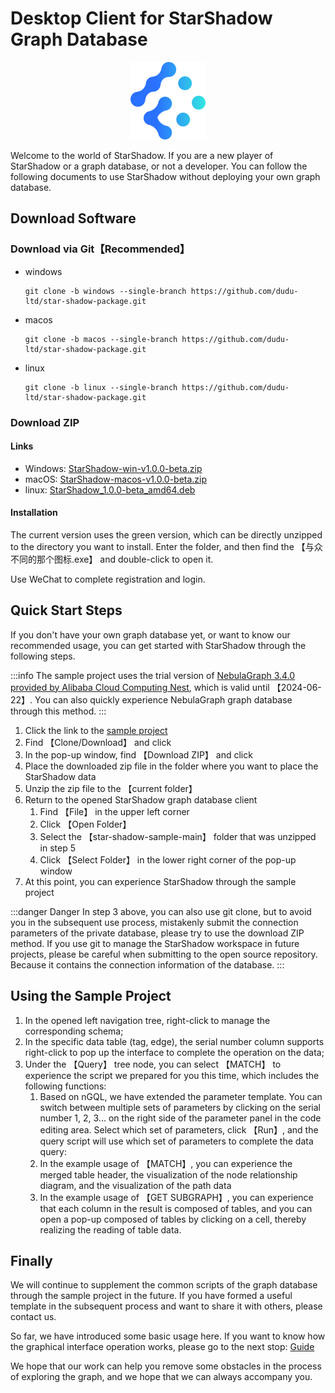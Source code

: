 # Desktop Client for StarShadow Graph Database

<p align="center">
    <img src="./logo.png"></img>
</p>

Welcome to the world of StarShadow. If you are a new player of StarShadow or a graph database, or not a developer. You can follow the following documents to use StarShadow without deploying your own graph database.

## Download Software

### Download via Git【Recommended】

-  windows

    ```shell
    git clone -b windows --single-branch https://github.com/dudu-ltd/star-shadow-package.git
    ```
- macos
    ```shell
    git clone -b macos --single-branch https://github.com/dudu-ltd/star-shadow-package.git
    ```

- linux
    ```shell
    git clone -b linux --single-branch https://github.com/dudu-ltd/star-shadow-package.git
    ```


### Download ZIP

#### Links
- Windows: [StarShadow-win-v1.0.0-beta.zip](https://github.com/dudu-ltd/star-shadow-package/archive/refs/tags/v1.0.0-beta.zip)
- macOS: [StarShadow-macos-v1.0.0-beta.zip](https://github.com/dudu-ltd/star-shadow-package/releases/download/v1.0.0-beta/StarShadow-macos-v1.0.0-beta.zip)
- linux: [StarShadow_1.0.0-beta_amd64.deb](https://github.com/dudu-ltd/star-shadow-package/releases/download/v1.0.0-beta/StarShadow_1.0.0-beta_amd64.deb)

#### Installation
The current version uses the green version, which can be directly unzipped to the directory you want to install. Enter the folder, and then find the 【与众不同的那个图标.exe】 and double-click to open it.

Use WeChat to complete registration and login.

## Quick Start Steps

If you don't have your own graph database yet, or want to know our recommended usage, you can get started with StarShadow through the following steps.

:::info
The sample project uses the trial version of [NebulaGraph 3.4.0 provided by Alibaba Cloud Computing Nest](https://computenest.aliyun.com/market/service-39f4f251e9484369a778?spm=5176.29141018.J_PGjKnplUAs1kXQYVyQamo.9.7b625d102SpFHx), which is valid until 【2024-06-22】. You can also quickly experience NebulaGraph graph database through this method.
:::

1. Click the link to the [sample project](https://gitee.com/dudu-ltd/star-shadow-sample)
2. Find 【Clone/Download】 and click
3. In the pop-up window, find 【Download ZIP】 and click
4. Place the downloaded zip file in the folder where you want to place the StarShadow data
5. Unzip the zip file to the 【current folder】
6. Return to the opened StarShadow graph database client
    1. Find 【File】 in the upper left corner
    2. Click 【Open Folder】
    3. Select the 【star-shadow-sample-main】 folder that was unzipped in step 5
    4. Click 【Select Folder】 in the lower right corner of the pop-up window
7. At this point, you can experience StarShadow through the sample project

:::danger Danger
In step 3 above, you can also use git clone, but to avoid you in the subsequent use process, mistakenly submit the connection parameters of the private database, please try to use the download ZIP method.
If you use git to manage the StarShadow workspace in future projects, please be careful when submitting to the open source repository. Because it contains the connection information of the database.
:::

## Using the Sample Project

1. In the opened left navigation tree, right-click to manage the corresponding schema;
2. In the specific data table (tag, edge), the serial number column supports right-click to pop up the interface to complete the operation on the data;
3. Under the 【Query】 tree node, you can select 【MATCH】 to experience the script we prepared for you this time, which includes the following functions:
    1. Based on nGQL, we have extended the parameter template. You can switch between multiple sets of parameters by clicking on the serial number 1, 2, 3... on the right side of the parameter panel in the code editing area. Select which set of parameters, click 【Run】, and the query script will use which set of parameters to complete the data query:
    2. In the example usage of 【MATCH】, you can experience the merged table header, the visualization of the node relationship diagram, and the visualization of the path data
    3. In the example usage of 【GET SUBGRAPH】, you can experience that each column in the result is composed of tables, and you can open a pop-up composed of tables by clicking on a cell, thereby realizing the reading of table data.

## Finally
We will continue to supplement the common scripts of the graph database through the sample project in the future. If you have formed a useful template in the subsequent process and want to share it with others, please contact us.

So far, we have introduced some basic usage here. If you want to know how the graphical interface operation works, please go to the next stop: [Guide](./help.html)

We hope that our work can help you remove some obstacles in the process of exploring the graph, and we hope that we can always accompany you.

